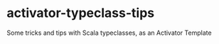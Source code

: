 activator-typeclass-tips
========================

Some tricks and tips with Scala typeclasses, as an Activator Template
